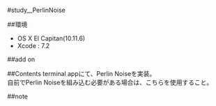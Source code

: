 #study__PerlinNoise

##環境
*	OS X El Capitan(10.11.6)
*	Xcode : 7.2

##add on



##Contents
terminal appにて、Perlin Noiseを実装。  
自前でPerlin Noiseを組み込む必要がある場合は、こちらを使用すること。  


##note






